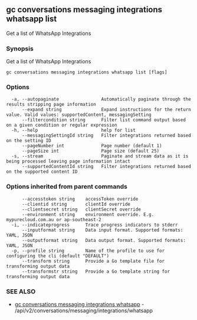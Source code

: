 ## gc conversations messaging integrations whatsapp list

Get a list of WhatsApp Integrations

### Synopsis

Get a list of WhatsApp Integrations

```
gc conversations messaging integrations whatsapp list [flags]
```

### Options

```
  -a, --autopaginate                Automatically paginate through the results stripping page information
      --expand string               Expand instructions for the return value. Valid values: supportedContent, messagingSetting
      --filtercondition string      Filter list command output based on a given condition or regular expression
  -h, --help                        help for list
      --messagingSettingId string   Filter integrations returned based on the setting ID
      --pageNumber int              Page number (default 1)
      --pageSize int                Page size (default 25)
  -s, --stream                      Paginate and stream data as it is being processed leaving page information intact
      --supportedContentId string   Filter integrations returned based on the supported content ID
```

### Options inherited from parent commands

```
      --accesstoken string    accessToken override
      --clientid string       clientId override
      --clientsecret string   clientSecret override
      --environment string    environment override. E.g. mypurecloud.com.au or ap-southeast-2
  -i, --indicateprogress      Trace progress indicators to stderr
      --inputformat string    Data input format. Supported formats: YAML, JSON
      --outputformat string   Data output format. Supported formats: YAML, JSON
  -p, --profile string        Name of the profile to use for configuring the cli (default "DEFAULT")
      --transform string      Provide a Go template file for transforming output data
      --transformstr string   Provide a Go template string for transforming output data
```

### SEE ALSO

* [gc conversations messaging integrations whatsapp](gc_conversations_messaging_integrations_whatsapp.html)	 - /api/v2/conversations/messaging/integrations/whatsapp


